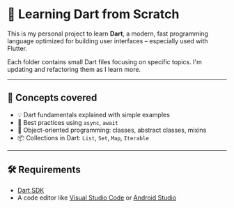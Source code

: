# 🚀 Learning Dart from Scratch

This is my personal project to learn **Dart**, a modern, fast programming language optimized for building user interfaces – especially used with Flutter.

Each folder contains small Dart files focusing on specific topics. I'm updating and refactoring them as I learn more.

---

## 🧠 Concepts covered

- 💡 Dart fundamentals explained with simple examples
- 🔄 Best practices using `async`, `await`
- 🧱 Object-oriented programming: classes, abstract classes, mixins
- 📦 Collections in Dart: `List`, `Set`, `Map`, `Iterable`

---

## 🛠️ Requirements

- [Dart SDK](https://dart.dev/get-dart)
- A code editor like [Visual Studio Code](https://code.visualstudio.com/) or [Android Studio](https://developer.android.com/studio)
